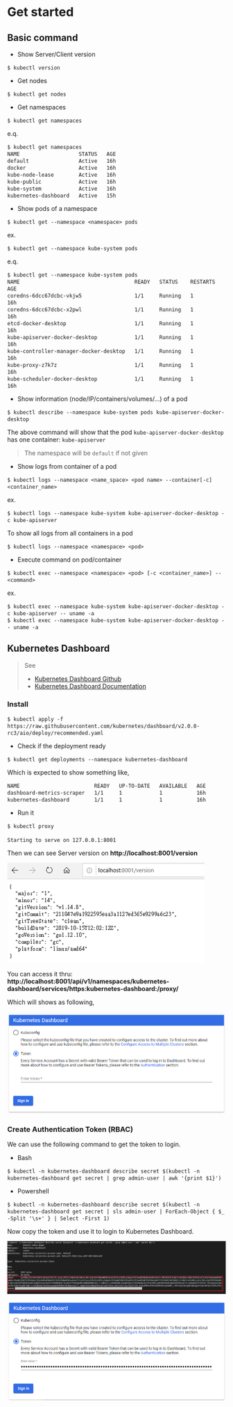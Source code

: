 # Get started

## Basic command 

- Show Server/Client version

```
$ kubectl version
```

- Get nodes

```
$ kubectl get nodes
```

- Get namespaces

```
$ kubectl get namespaces
```

e.q.
```
$ kubectl get namespaces
NAME                   STATUS   AGE
default                Active   16h
docker                 Active   16h
kube-node-lease        Active   16h
kube-public            Active   16h
kube-system            Active   16h
kubernetes-dashboard   Active   15h
```

- Show pods of a namespace

```
$ kubectl get --namespace <namespace> pods
```

ex.
```
$ kubectl get --namespace kube-system pods
```

e.q.
```
$ kubectl get --namespace kube-system pods
NAME                                     READY   STATUS    RESTARTS   AGE
coredns-6dcc67dcbc-vkjw5                 1/1     Running   1          16h
coredns-6dcc67dcbc-x2pwl                 1/1     Running   1          16h
etcd-docker-desktop                      1/1     Running   1          16h
kube-apiserver-docker-desktop            1/1     Running   1          16h
kube-controller-manager-docker-desktop   1/1     Running   1          16h
kube-proxy-z7k7z                         1/1     Running   1          16h
kube-scheduler-docker-desktop            1/1     Running   1          16h
```

- Show information (node/IP/containers/volumes/...) of a pod

```
$ kubectl describe --namespace kube-system pods kube-apiserver-docker-desktop
```

The above command will show that the pod `kube-apiserver-docker-desktop` has one container: `kube-apiserver`

> The namespace will be `default` if not given


- Show logs from container of a pod

```
$ kubectl logs --namespace <name_space> <pod name> --container[-c] <container_name> 
```

ex.
```
$ kubectl logs --namespace kube-system kube-apiserver-docker-desktop -c kube-apiserver
```


To show all logs from all containers in a pod

```
$ kubectl logs --namespace <namespace> <pod>
```


- Execute command on pod/container

```
$ kubectl exec --namespace <namespace> <pod> [-c <container_name>] -- <command>
```

ex.
```
$ kubectl exec --namespace kube-system kube-apiserver-docker-desktop -c kube-apiserver -- uname -a
$ kubectl exec --namespace kube-system kube-apiserver-docker-desktop -- uname -a
```


## Kubernetes Dashboard

> See 
> * [Kubernetes Dashboard Github](https://github.com/kubernetes/dashboard)
> * [Kubernetes Dashboard Documentation](https://github.com/kubernetes/dashboard/blob/master/docs/README.md)




### Install

```
$ kubectl apply -f https://raw.githubusercontent.com/kubernetes/dashboard/v2.0.0-rc3/aio/deploy/recommended.yaml
```

- Check if the deployment ready

```
$ kubectl get deployments --namespace kubernetes-dashboard
```

Which is expected to show something like,

```
NAME                        READY   UP-TO-DATE   AVAILABLE   AGE
dashboard-metrics-scraper   1/1     1            1           16h
kubernetes-dashboard        1/1     1            1           16h
```


- Run it

```
$ kubectl proxy

Starting to serve on 127.0.0.1:8001
```

Then we can see Server version on **http://localhost:8001/version**

![](assets/001.png)


You can access it thru: **http://localhost:8001/api/v1/namespaces/kubernetes-dashboard/services/https:kubernetes-dashboard:/proxy/**

Which will shows as following,

![](assets/002.png)


### Create Authentication Token (RBAC)

We can use the following command to get the token to login.

* Bash

```
$ kubectl -n kubernetes-dashboard describe secret $(kubectl -n kubernetes-dashboard get secret | grep admin-user | awk '{print $1}')
```

* Powershell

```
$ kubectl -n kubernetes-dashboard describe secret $(kubectl -n kubernetes-dashboard get secret | sls admin-user | ForEach-Object { $_ -Split '\s+' } | Select -First 1)
```


Now copy the token and use it to login to Kubernetes Dashboard.

![](assets/003.png)

![](assets/004.png)

